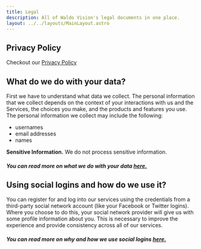 ```yaml
---
title: Legal
description: All of Waldo Vision's legal documents in one place.
layout: ../../layouts/MainLayout.astro
---
```


## Privacy Policy

Checkout our [Privacy Policy](/legal/privacy-policy)

## What do we do with your data?

First we have to understand what data we collect. The personal information that we collect depends on the context of your interactions with us and the Services, the choices you make, and the products and features you use. The personal information we collect may include the following:

- usernames
- email addresses
- names

**Sensitive Information.** We do not process sensitive information.

##### You can read more on what we do with your data [here.](/legal/privacy-policy#4-when-and-with-whom-do-we-share-your-personal-information)

## Using social logins and how do we use it?

You can register for and log into our services using the credentials from a third-party social network account (like your Facebook or Twitter logins). Where you choose to do this, your social network provider will give us with some profile information about you. This is necessary to improve the experience and provide consistency across all of our services.

##### You can read more on why and how we use social logins [here.](/legal/privacy-policy#6-how-do-we-handle-your-social-logins)
